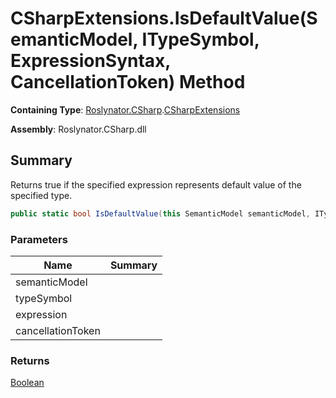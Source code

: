 # CSharpExtensions\.IsDefaultValue\(SemanticModel, ITypeSymbol, ExpressionSyntax, CancellationToken\) Method

**Containing Type**: [Roslynator.CSharp](../../README.md)\.[CSharpExtensions](../README.md)

**Assembly**: Roslynator\.CSharp\.dll

## Summary

Returns true if the specified expression represents default value of the specified type\.

```csharp
public static bool IsDefaultValue(this SemanticModel semanticModel, ITypeSymbol typeSymbol, ExpressionSyntax expression, CancellationToken cancellationToken = default(CancellationToken))
```

### Parameters

| Name | Summary |
| ---- | ------- |
| semanticModel | |
| typeSymbol | |
| expression | |
| cancellationToken | |

### Returns

[Boolean](https://docs.microsoft.com/en-us/dotnet/api/system.boolean)


